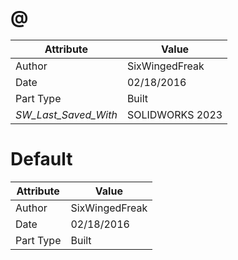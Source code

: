 # @
| Attribute | Value |
| ---  | ---     |
| Author | SixWingedFreak |
| Date | 02/18/2016 |
| Part Type | Built |
| _SW_Last_Saved_With_ | SOLIDWORKS 2023 |
# Default
| Attribute | Value |
| ---  | ---     |
| Author | SixWingedFreak |
| Date | 02/18/2016 |
| Part Type | Built |
